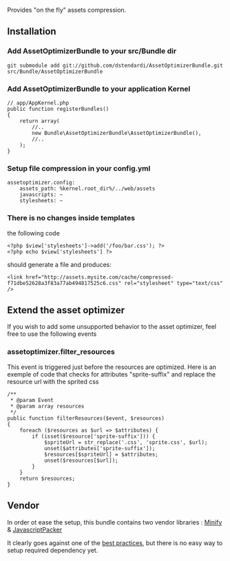 Provides "on the fly" assets compression.

## Installation

### Add AssetOptimizerBundle to your src/Bundle dir

    git submodule add git://github.com/dstendardi/AssetOptimizerBundle.git src/Bundle/AssetOptimizerBundle
    
### Add AssetOptimizerBundle to your application Kernel


    // app/AppKernel.php
    public function registerBundles()
    {
        return array(
            //..
            new Bundle\AssetOptimizerBundle\AssetOptimizerBundle(),
            //..
        );    
    }
    
### Setup file compression in your config.yml

    assetoptimizer.config:
        assets_path: %kernel.root_dir%/../web/assets
        javascripts: ~
        stylesheets: ~

### There is no changes inside templates

the following code

    <?php $view['stylesheets']->add('/foo/bar.css'); ?>
    <?php echo $view['stylesheets'] ?>
    
should generate a file and produces:

    <link href="http://assets.mysite.com/cache/compressed-f71dbe52628a3f83a77ab494817525c6.css" rel="stylesheet" type="text/css" />

## Extend the asset optimizer

If you wish to add some unsupported behavior to the asset optimizer, feel free to use the following events


###  assetoptimizer.filter_resources

This event is triggered just before the resources are optimized.
Here is an exemple of code that checks for attributes "sprite-suffix" and replace the resource url with the sprited css

    /**
     * @param Event
     * @param array resources
     */
    public function filterResources($event, $resources)
    {
        foreach ($resources as $url => $attributes) {
            if (isset($resource['sprite-suffix'])) {
                $spriteUrl = str_replace('.css', 'sprite.css', $url);
                unset($attributes['sprite-suffix']);
                $resources[$spriteUrl] = $attributes;
                unset($resources[$url]);
            }
        }
        return $resources;
    }

## Vendor

In order ot ease the setup, this bundle contains two vendor libraries : [Minify](http://code.google.com/p/minify/wiki/ComponentClasses) & [JavascriptPacker](http://joliclic.free.fr/php/javascript-packer/en/)

It clearly goes against one of the [best practices](http://docs.symfony-reloaded.org/guides/bundles/best_practices.html), but there is no easy way to setup required dependency yet.